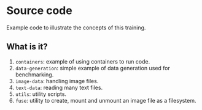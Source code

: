 # Source code

Example code to illustrate the concepts of this training.


## What is it?

1. `containers`: example of using containers to run code.
1. `data-generation`: simple example of data generation used for benchmarking.
1. `image-data`: handling image files.
1. `text-data`: reading many text files.
1. `utils`: utility scripts.
1. `fuse`: utility to create, mount and unmount an image file as a filesystem.
